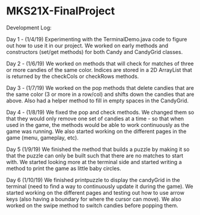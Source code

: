 # MKS21X-FinalProject



Development Log:

Day 1 - (1/4/19)
  Experimenting with the TerminalDemo.java code to figure out how to use it in our project.
  We worked on early methods and constructors (set/get methods) for both Candy and CandyGrid classes.

Day 2 - (1/6/19)
We worked on methods that will check for matches of three or more candies of the same color. Indices are stored in a 2D ArrayList that is returned by the checkCols or checkRows methods.

Day 3 - (1/7/19)
We worked on the pop methods that delete candies that are the same color (3 or more in a row/col) and shifts down the candies that are above. Also had a helper method to fill in empty spaces in the CandyGrid.

Day 4 - (1/8/19)
We fixed the pop and check methods. We changed them so that they would only remove one set of candies at a time - so that when used in the game, the methods would be able to work continuously as the game was running. We also started working on the different pages in the game (menu, gameplay, etc).

Day 5 (1/9/19)
We finished the method that builds a puzzle by making it so that the puzzle can only be built such that there are no matches to start with. We started looking more at the terminal side and started writing a method to print the game as little baby circles.

Day 6 (1/10/19)
We finished printpuzzle to display the candyGrid in the terminal (need to find a way to continuously update it during the game). We started working on the different pages and testing out how to use arrow keys (also having a boundary for where the cursor can move). We also worked on the swipe method to switch candies before popping them.
